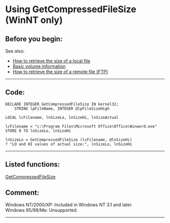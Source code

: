 <link rel="stylesheet" type="text/css" href="../css/win32api.css">  
<link rel="stylesheet" href="https://cdnjs.cloudflare.com/ajax/libs/font-awesome/4.7.0/css/font-awesome.min.css">

# Using GetCompressedFileSize (WinNT only)

## Before you begin:
See also:

* [How to retrieve the size of a local file](sample_114.md)  
* [Basic volume information](sample_098.md)  
* [How to retrieve the size of a remote file (FTP)](sample_069.md)  
  
***  


## Code:
```foxpro  
DECLARE INTEGER GetCompressedFileSize IN kernel32;
	STRING lpFileName, INTEGER @lpFileSizeHigh

LOCAL lcFilename, lnSizeLo, lnSizeHi, lnSizeActual

lcFilename = "c:\Program Files\Microsoft Office\Office\Winword.exe"
STORE 0 TO lnSizeLo, lnSizeHi

lnSizeLo = GetCompressedFileSize (lcFilename, @lnSizeHi)
? "LO and HI values of actual size:", lnSizeLo, lnSizeHi  
```  
***  


## Listed functions:
[GetCompressedFileSize](../libraries/kernel32/GetCompressedFileSize.md)  

## Comment:
Windows NT/2000/XP: Included in Windows NT 3.1 and later.  
Windows 95/98/Me: Unsupported.  
  
***  

